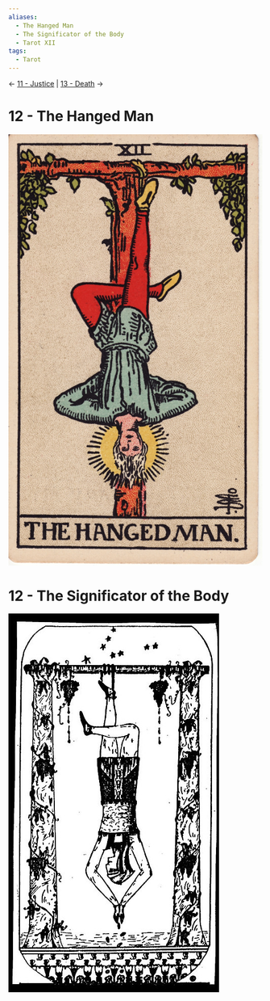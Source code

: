 ```yaml
---
aliases:
  - The Hanged Man
  - The Significator of the Body
  - Tarot XII
tags:
  - Tarot
---
```

<- [11 - Justice](11%20-%20Justice.md) | [13 - Death](13%20-%20Death.md) ->
# 12 - The Hanged Man
![600](Classic%20Tarot%20Images/12-hangedman.jpg)
# 12 - The Significator of the Body
![600](LOO%20Tarot%20Images/tarot12.jpg)